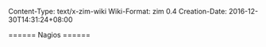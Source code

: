 Content-Type: text/x-zim-wiki
Wiki-Format: zim 0.4
Creation-Date: 2016-12-30T14:31:24+08:00

====== Nagios ======


